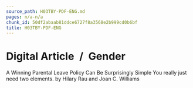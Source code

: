 ```yaml
---
source_path: H03TBY-PDF-ENG.md
pages: n/a-n/a
chunk_id: 50df2abaab81ddce6727f8a3568e2b999cd0b6bf
title: H03TBY-PDF-ENG
---
```

# Digital Article / Gender

A Winning Parental Leave Policy Can Be Surprisingly Simple You really just need two elements. by Hilary Rau and Joan C. Williams
